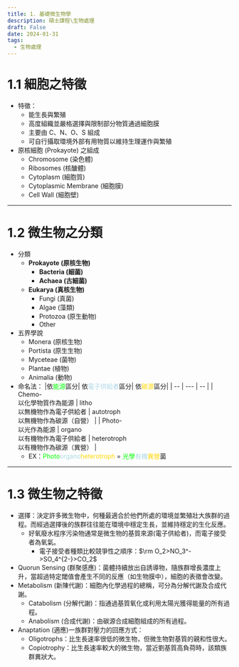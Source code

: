 ```yaml
---
title: 1. 基礎微生物學
description: 碩士課程\生物處理
draft: False
date: 2024-01-31
tags:
  - 生物處理
---
```

# 1.1 細胞之特徵
- 特徵：
	- 能生長與繁殖
	- 高度組織並嚴格選擇與限制部分物質通過細胞膜
	- 主要由 C、N、O、S 組成
	- 可自行攝取環境外部有用物質以維持生理運作與繁殖
- 原核細胞 (Prokayote) 之組成
	- Chromosome (染色體)
	- Ribosomes (核醣體)  
	- Cytoplasm (細胞質)
	- Cytoplasmic Membrane (細胞膜)
	- Cell Wall (細胞壁)
---
# 1.2 微生物之分類
- 分類
	- **Prokayote (原核生物)**
		- **Bacteria (細菌)**
		- **Achaea (古細菌)**
	- **Eukarya (真核生物)**
		- Fungi (真菌)
		- Algae (藻類)
		- Protozoa (原生動物)
		- Other
- 五界學說
	- Monera (原核生物)
	- Portista (原生生物)
	- Myceteae (菌物)
    - Plantae (植物)
    - Animalia (動物)
- 命名法：
    |依<font color=lime>能源</font>區分| 依<font color=lightblue>電子供給者</font>區分| 依<font color=gold>碳源</font>區分|
    | -- | --- | -- |
    | Chemo-<br />以化學物質作為能源 | litho<br />以無機物作為電子供給者  | autotroph<br />以無機物作為碳源（自營）   |
    | Photo-<br />以光作為能源       | organo<br />以有機物作為電子供給者 | heterotroph<br />以有機物作為碳源（異營） |
    - EX：<font color=lime>Photo</font><font color=lightblue>organo</font><font color=gold>heterotroph</font> = <font color=lime>光學</font><font color=lightblue>有機</font><font color=gold>異營</font>菌
---
# 1.3 微生物之特徵  
- 選擇：決定許多微生物中，何種最適合於他們所處的環境並繁殖壯大族群的過程。而經過選擇後的族群往往能在環境中穩定生長，並維持穩定的生化反應。
	- 好氧廢水程序污染物通常是微生物的基質來源(電子供給者)，而電子接受者為氧氣。
		- 電子接受者種類比較競爭性之順序：$\rm O_2>NO_3^->SO_4^{2-}>CO_2$
- Quorun Sensing (群聚感應)：菌體持續放出自誘導物，隨族群增長濃度上升，當超過特定閾值會產生不同的反應（如生物膜中），細胞的表徵會改變。
- Metabolism (新陳代謝)：細胞內化學過程的總稱，可分為分解代謝及合成代謝。
	- Catabolism (分解代謝)：指通過基質氧化或利用太陽光獲得能量的所有過程。
	- Anabolism (合成代謝)：由碳源合成細胞組成的所有過程。
- Anaptation (適應)一族群對壓力的回應方式：
	- Oligotrophs：比生長速率很低的微生物，但微生物對基質的親和性很大。
	- Copiotrophy：比生長速率較大的微生物，當近劉基質高負荷時，該類族群異狀大。